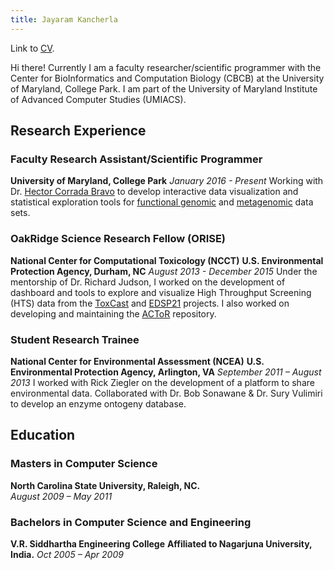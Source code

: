 ```yaml
---
title: Jayaram Kancherla
---
```


Link to [CV](http://drive.google.com/file/d/1bM65PGdhiUalp7Upj7T-9onLSHCZa4Y8/view?usp=sharing).

Hi there! Currently I am a faculty researcher/scientific programmer with the Center for BioInformatics and Computation Biology (CBCB) at the University of Maryland, College Park. I am part of the University of Maryland Institute of Advanced Computer Studies (UMIACS).

## Research Experience

### Faculty Research Assistant/Scientific Programmer

**University of Maryland, College Park**
_January 2016 - Present_
Working with Dr. [Hector Corrada Bravo](http://hcbravo.org) to develop interactive data visualization and statistical exploration tools for [functional genomic](http://www.epiviz.org) and [metagenomic](http://www.metaviz.org) data sets.

### OakRidge Science Research Fellow (ORISE)

**National Center for Computational Toxicology (NCCT)**
**U.S. Environmental Protection Agency, Durham, NC**
_August 2013 - December 2015_
Under the mentorship of Dr. Richard Judson, I worked on the development of dashboard and tools to explore and visualize High Throughput Screening (HTS) data from the [ToxCast](http://actor.epa.gov/dashboard) and [EDSP21](http://actor.epa.gov/edsp21) projects. I also worked on developing and maintaining the [ACToR](http://actor.epa.gov/) repository.

### Student Research Trainee

**National Center for Environmental Assessment (NCEA)**
**U.S. Environmental Protection Agency, Arlington, VA**
_September 2011 – August 2013_
I worked with Rick Ziegler on the development of a platform to share environmental data. Collaborated with Dr. Bob Sonawane & Dr. Sury Vulimiri to develop an enzyme ontogeny database.

## Education

### Masters in Computer Science

**North Carolina State University, Raleigh, NC.**  
_August 2009 – May 2011_

### Bachelors in Computer Science and Engineering

**V.R. Siddhartha Engineering College**
**Affiliated to Nagarjuna University, India.**
_Oct 2005 – Apr 2009_
